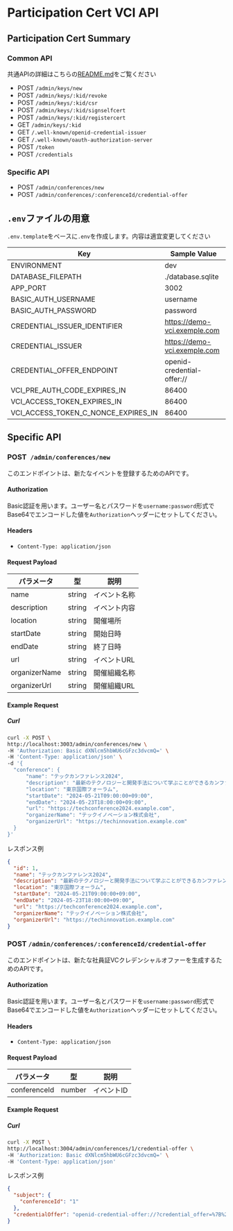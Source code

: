 # Participation Cert VCI API
## Participation Cert  Summary

### Common API
共通APIの詳細はこちらの[README.md](../common/README_JP.md)をご覧ください
- POST `/admin/keys/new`
- POST `/admin/keys/:kid/revoke`
- POST `/admin/keys/:kid/csr`
- POST `/admin/keys/:kid/signselfcert`
- POST `/admin/keys/:kid/registercert`
- GET `/admin/keys/:kid`
- GET `/.well-known/openid-credential-issuer`
- GET `/.well-known/oauth-authorization-server`
- POST `/token`
- POST `/credentials`

### Specific API

- POST `/admin/conferences/new`
- POST `/admin/conferences/:conferenceId/credential-offer`

## `.env`ファイルの用意
`.env.template`をベースに`.env`を作成します。内容は適宜変更してください

| Key                                 | Sample Value                 | 
| ----------------------------------- |------------------------------| 
| ENVIRONMENT                         | dev                          | 
| DATABASE_FILEPATH                   | ./database.sqlite            | 
| APP_PORT                            | 3002                         | 
| BASIC_AUTH_USERNAME                 | username                     | 
| BASIC_AUTH_PASSWORD                 | password                     | 
| CREDENTIAL_ISSUER_IDENTIFIER        | https://demo-vci.exemple.com | 
| CREDENTIAL_ISSUER                   | https://demo-vci.exemple.com | 
| CREDENTIAL_OFFER_ENDPOINT           | openid-credential-offer://   | 
| VCI_PRE_AUTH_CODE_EXPIRES_IN        | 86400                        | 
| VCI_ACCESS_TOKEN_EXPIRES_IN         | 86400                        | 
| VCI_ACCESS_TOKEN_C_NONCE_EXPIRES_IN | 86400                        | 

## Specific API

### POST` /admin/conferences/new` 

このエンドポイントは、新たなイベントを登録するためのAPIです。

#### Authorization

Basic認証を用います。ユーザー名とパスワードを`username:password`形式でBase64でエンコードした値を`Authorization`ヘッダーにセットしてください。

#### Headers

- `Content-Type: application/json`

#### Request Payload

| パラメータ    | 型     | 説明         | 
| ------------- | ------ | ------------ | 
| name          | string | イベント名称 | 
| description   | string | イベント内容 | 
| location      | string | 開催場所     | 
| startDate     | string | 開始日時     | 
| endDate       | string | 終了日時     | 
| url           | string | イベントURL  | 
| organizerName | string | 開催組織名称 | 
| organizerUrl  | string | 開催組織URL  | 

#### Example Request

##### Curl

```bash
curl -X POST \
http://localhost:3003/admin/conferences/new \
-H 'Authorization: Basic dXNlcm5hbWU6cGFzc3dvcmQ=' \
-H 'Content-Type: application/json' \
-d '{
  "conference": {
      "name": "テックカンファレンス2024",
      "description": "最新のテクノロジーと開発手法について学ぶことができるカンファレンスです。",
      "location": "東京国際フォーラム",
      "startDate": "2024-05-21T09:00:00+09:00",
      "endDate": "2024-05-23T18:00:00+09:00",
      "url": "https://techconference2024.example.com",
      "organizerName": "テックイノベーション株式会社",
      "organizerUrl": "https://techinnovation.example.com"
  }
}'
```

レスポンス例
```json
{
  "id": 1,
  "name": "テックカンファレンス2024",
  "description": "最新のテクノロジーと開発手法について学ぶことができるカンファレンスです。",
  "location": "東京国際フォーラム",
  "startDate": "2024-05-21T09:00:00+09:00",
  "endDate": "2024-05-23T18:00:00+09:00",
  "url": "https://techconference2024.example.com",
  "organizerName": "テックイノベーション株式会社",
  "organizerUrl": "https://techinnovation.example.com"
}
```

### POST `/admin/conferences/:conferenceId/credential-offer`

このエンドポイントは、新たな社員証VCクレデンシャルオファーを生成するためのAPIです。

#### Authorization

Basic認証を用います。ユーザー名とパスワードを`username:password`形式でBase64でエンコードした値を`Authorization`ヘッダーにセットしてください。

#### Headers

- `Content-Type: application/json`

#### Request Payload

| パラメータ | 型      | 説明     |
|------------|--------|--------|
| conferenceId  | number | イベントID |

#### Example Request

##### Curl

```bash
curl -X POST \
http://localhost:3004/admin/conferences/1/credential-offer \
-H 'Authorization: Basic dXNlcm5hbWU6cGFzc3dvcmQ=' \
-H 'Content-Type: application/json' 
```
レスポンス例
```json
{
  "subject": {
    "conferenceId": "1"
  },
  "credentialOffer": "openid-credential-offer://?credential_offer=%7B%22credential_issuer%22%3A%22https%3A%2F%2Fissuer.example.com%3A8443%22%2C%22credentials%22%3A%5B%22ParticipationCertificate%22%5D%2C%22grants%22%3A%7B%22urn%3Aietf%3Aparams%3Aoauth%3Agrant-type%3Apre-authorized_code%22%3A%7B%22pre-authorized_code%22%3A%22nhzYY0nVOx6TetbsLVMlCQl8ZlRBSbZG%22%2C%22user_pin_required%22%3Afalse%7D%7D%7D"
}
```
